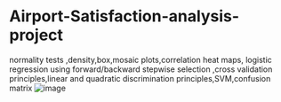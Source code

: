# Airport-Satisfaction-analysis-project

normality tests ,density,box,mosaic plots,correlation heat maps, logistic regression using forward/backward stepwise selection ,cross validation principles,linear and quadratic discrimination principles,SVM,confusion matrix ![image](https://user-images.githubusercontent.com/59188289/188920603-ea001838-972b-4aac-becb-6918498d5d62.png)
